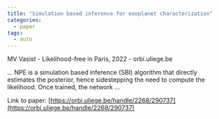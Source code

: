 ```yaml
---
title: "Simulation based inference for exoplanet characterization"
categories:
  - paper
tags:
  - auto
---
```

MV Vasist - Likelihood-free in Paris, 2022 - orbi.uliege.be

… NPE is a simulation based inference (SBI) algorithm that directly estimates the posterior, hence sidestepping the need to compute the likelihood. Once trained, the network …

Link to paper: [https://orbi.uliege.be/handle/2268/290737](https://orbi.uliege.be/handle/2268/290737)
